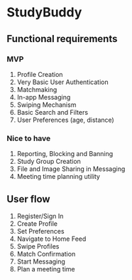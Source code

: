 # StudyBuddy

## Functional requirements

### MVP

1. Profile Creation
2. Very Basic User Authentication
3. Matchmaking
4. In-app Messaging
5. Swiping Mechanism
6. Basic Search and Filters
7. User Preferences (age, distance)

### Nice to have

1. Reporting, Blocking and Banning
2. Study Group Creation
3. File and Image Sharing in Messaging
4. Meeting time planning utility

## User flow

1. Register/Sign In
2. Create Profile
3. Set Preferences
4. Navigate to Home Feed
5. Swipe Profiles
8. Match Confirmation
9. Start Messaging
10. Plan a meeting time
